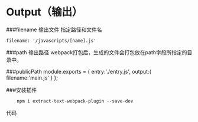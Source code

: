 # Output（输出）

###filename 输出文件
指定路径和文件名
    
    filename: '/javascripts/[name].js'
###path 输出路径
webpack打包后，生成的文件会打包放在path字段所指定的目录中。

    
###publicPath 
        module.exports = {
            entry:'./entry.js',
            output:{
                filename:'main.js'
            }
        };
    
###安装插件
    

        npm i extract-text-webpack-plugin --save-dev
        
代码
